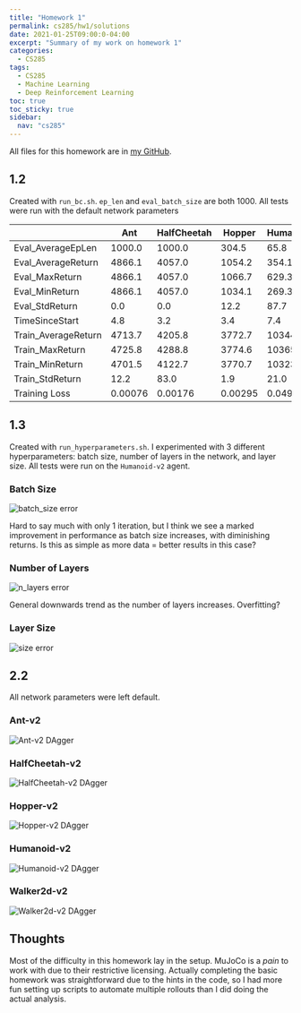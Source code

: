 ```yaml
---
title: "Homework 1"
permalink: cs285/hw1/solutions
date: 2021-01-25T09:00:0-04:00
excerpt: "Summary of my work on homework 1"
categories:
  - CS285
tags:
  - CS285
  - Machine Learning
  - Deep Reinforcement Learning
toc: true
toc_sticky: true
sidebar:
  nav: "cs285"
---
```


All files for this homework are in [my GitHub](https://github.com/finlaymiller/homework_fall2020/tree/master/hw1).

## 1.2

Created with `run_bc.sh`. `ep_len` and `eval_batch_size` are both 1000. All tests were run with the default network parameters

|                     | Ant     | HalfCheetah | Hopper  | Humanoid | Walker |
|---------------------|---------|-------------|---------|----------|--------|
| Eval_AverageEpLen   | 1000.0  | 1000.0      | 304.5   | 65.8     | 1000.0 |
| Eval_AverageReturn  | 4866.1  | 4057.0      | 1054.2  | 354.1    | 5434.3 |
| Eval_MaxReturn      | 4866.1  | 4057.0      | 1066.7  | 629.3    | 5434.3 |
| Eval_MinReturn      | 4866.1  | 4057.0      | 1034.1  | 269.3    | 5434.3 |
| Eval_StdReturn      | 0.0     | 0.0         | 12.2    | 87.7     | 0.0    |
| TimeSinceStart      | 4.8     | 3.2         | 3.4     | 7.4      | 4.3    |
| Train_AverageReturn | 4713.7  | 4205.8      | 3772.7  | 10344.5  | 5566.8 |
| Train_MaxReturn     | 4725.8  | 4288.8      | 3774.6  | 10365.5  | 5576.8 |
| Train_MinReturn     | 4701.5  | 4122.7      | 3770.7  | 10323.5  | 5557.6 |
| Train_StdReturn     | 12.2    | 83.0        | 1.9     | 21.0     | 9.4    |
| Training Loss       | 0.00076 | 0.00176     | 0.00295 | 0.0497   | 0.0066 |

## 1.3

Created with `run_hyperparameters.sh`. I experimented with 3 different hyperparameters: batch size, number of layers in the network, and layer size. All tests were run on the `Humanoid-v2` agent.

### Batch Size

![batch_size error](/assets/img/cs285/hw1/hyperparameters/batch_size.png)

Hard to say much with only 1 iteration, but I think we see a marked improvement in performance as batch size increases, with diminishing returns. Is this as simple as more data = better results in this case?

### Number of Layers

![n_layers error](/assets/img/cs285/hw1/hyperparameters/n_layers.png)

General downwards trend as the number of layers increases. Overfitting?

### Layer Size

![size error](/assets/img/cs285/hw1/hyperparameters/size.png)

## 2.2

All network parameters were left default.

### Ant-v2

![Ant-v2 DAgger](/assets/img/cs285/hw1/dagger/Ant-v2.png)

### HalfCheetah-v2

![HalfCheetah-v2 DAgger](/assets/img/cs285/hw1/dagger/HalfCheetah-v2.png)

### Hopper-v2

![Hopper-v2 DAgger](/assets/img/cs285/hw1/dagger/Hopper-v2.png)

### Humanoid-v2

![Humanoid-v2 DAgger](/assets/img/cs285/hw1/dagger/Humanoid-v2.png)

### Walker2d-v2

![Walker2d-v2 DAgger](/assets/img/cs285/hw1/dagger/Walker2d-v2.png)

## Thoughts

Most of the difficulty in this homework lay in the setup. MuJoCo is a _pain_ to work with due to their restrictive licensing. Actually completing the basic homework was straightforward due to the hints in the code, so I had more fun setting up scripts to automate multiple rollouts than I did doing the actual analysis.
